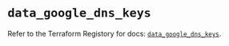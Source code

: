 # `data_google_dns_keys`

Refer to the Terraform Registory for docs: [`data_google_dns_keys`](https://registry.terraform.io/providers/hashicorp/google-beta/4.67.0/docs/data-sources/google_dns_keys).
